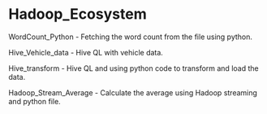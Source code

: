 # Hadoop_Ecosystem

WordCount_Python - Fetching the word count from the file using python.

Hive_Vehicle_data - Hive QL with vehicle data.

Hive_transform - Hive QL and using python code to transform and load the data.

Hadoop_Stream_Average - Calculate the average using Hadoop streaming and python file.

